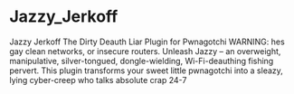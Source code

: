 # Jazzy_Jerkoff
Jazzy Jerkoff  The Dirty Deauth Liar Plugin for Pwnagotchi WARNING: hes gay  clean networks, or insecure routers.  Unleash Jazzy – an overweight, manipulative, silver-tongued, dongle-wielding, Wi-Fi-deauthing fishing pervert. This plugin transforms your sweet little pwnagotchi into a sleazy, lying cyber-creep who talks absolute crap 24-7
